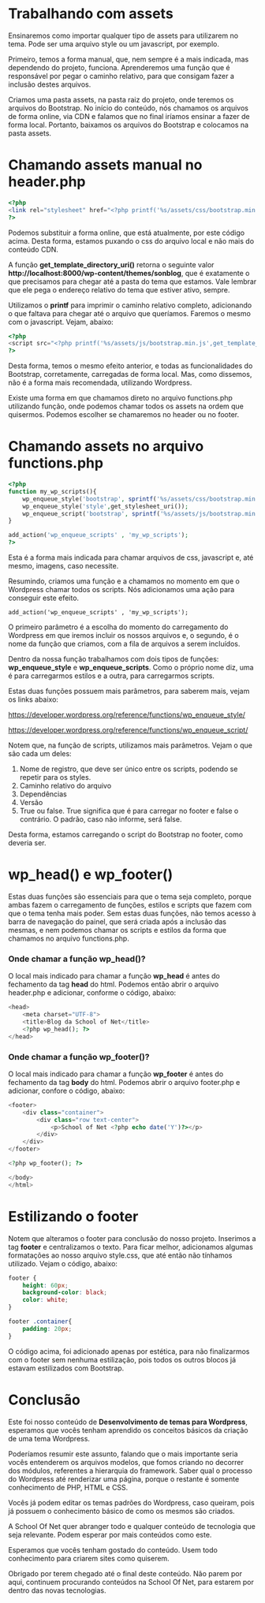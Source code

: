 # Trabalhando com assets

Ensinaremos como importar qualquer tipo de assets para utilizarem no tema. Pode ser uma arquivo style ou um javascript, por exemplo.

Primeiro, temos a forma manual, que, nem sempre é a mais indicada, mas dependendo do projeto, funciona. Aprenderemos uma função que é responsável por pegar o caminho relativo, para que consigam fazer a inclusão destes arquivos.

Criamos uma pasta assets, na pasta raiz do projeto, onde teremos os arquivos do Bootstrap. No início do conteúdo, nós chamamos os arquivos de forma online, via CDN e falamos que no final iríamos ensinar a fazer de forma local. Portanto, baixamos os arquivos do Bootstrap e colocamos na pasta assets.

# Chamando assets manual no header.php

```php
<?php
<link rel="stylesheet" href="<?php printf('%s/assets/css/bootstrap.min.css',get_template_directory_uri()); ?>">
?>
```

Podemos substituir a forma online, que está atualmente, por este código acima. Desta forma, estamos puxando o css do arquivo local e não mais do conteúdo CDN.

A função **get_template_directory_uri()** retorna o seguinte valor **http://localhost:8000/wp-content/themes/sonblog**, que é exatamente o que precisamos para chegar até a pasta do tema que estamos. Vale lembrar que ele pega o endereço relativo do tema que estiver ativo, sempre.

Utilizamos o **printf** para imprimir o caminho relativo completo, adicionando o que faltava para chegar até o arquivo que queríamos. Faremos o mesmo com o javascript. Vejam, abaixo:

```php
<?php
<script src="<?php printf('%s/assets/js/bootstrap.min.js',get_template_directory_uri()); ?>"></script>
?>
```

Desta forma, temos o mesmo efeito anterior, e todas as funcionalidades do Bootstrap, corretamente, carregadas de forma local. Mas, como dissemos, não é a forma mais recomendada, utilizando Wordpress.

Existe uma forma em que chamamos direto no arquivo functions.php utilizando função, onde podemos chamar todos os assets na ordem que quisermos. Podemos escolher se chamaremos no header ou no footer.

# Chamando assets no arquivo functions.php

```php
<?php
function my_wp_scripts(){
    wp_enqueue_style('bootstrap', sprintf('%s/assets/css/bootstrap.min.css',get_template_directory_uri()));
    wp_enqueue_style('style',get_stylesheet_uri());
    wp_enqueue_script('bootstrap', sprintf('%s/assets/js/bootstrap.min.js',get_template_directory_uri()),['jquery'],null,true);
}

add_action('wp_enqueue_scripts' , 'my_wp_scripts');
?>
```

Esta é a forma mais indicada para chamar arquivos de css, javascript e, até mesmo, imagens, caso necessite.

Resumindo, criamos uma função e a chamamos no momento em que o Wordpress chamar todos os scripts. Nós adicionamos uma ação para conseguir este efeito.

`add_action('wp_enqueue_scripts' , 'my_wp_scripts');`

O primeiro parâmetro é a escolha do momento do carregamento do Wordpress em que iremos incluir os nossos arquivos e, o segundo, é o nome da função que criamos, com a fila de arquivos a serem incluídos.

Dentro da nossa função trabalhamos com dois tipos de funções: **wp\_enqueue\_style** e **wp\_enqueue_scripts**. Como o próprio nome diz, uma é para carregarmos estilos e a outra, para carregarmos scripts.

Estas duas funções possuem mais parâmetros, para saberem mais, vejam os links abaixo:

<https://developer.wordpress.org/reference/functions/wp_enqueue_style/>

<https://developer.wordpress.org/reference/functions/wp_enqueue_script/>

Notem que, na função de scripts, utilizamos mais parâmetros. Vejam o que são cada um deles:

1. Nome de registro, que deve ser único entre os scripts, podendo se repetir para os styles.
2. Caminho relativo do arquivo
3. Dependências
4. Versão
5. True ou false. True significa que é para carregar no footer e false o contrário. O padrão, caso não informe, será false.

Desta forma, estamos carregando o script do Bootstrap no footer, como deveria ser.

# wp\_head() e wp_footer()

Estas duas funções são essenciais para que o tema seja completo, porque ambas fazem o carregamento de funções, estilos e scripts que fazem com que o tema tenha mais poder. Sem estas duas funções, não temos acesso à barra de navegação do painel, que será criada após a inclusão das mesmas, e nem podemos chamar os scripts e estilos da forma que chamamos no arquivo functions.php.

### Onde chamar a função wp\_head()?

O local mais indicado para chamar a função **wp_head** é antes do fechamento da tag **head** do html. Podemos então abrir o arquivo header.php e adicionar, conforme o código, abaixo:

```php
<head>
    <meta charset="UTF-8">
    <title>Blog da School of Net</title>
    <?php wp_head(); ?>
</head>
```

### Onde chamar a função wp_footer()?

O local mais indicado para chamar a função **wp_footer** é antes do fechamento da tag **body** do html. Podemos abrir o arquivo footer.php e adicionar, confore o código, abaixo:

```php
<footer>
    <div class="container">
        <div class="row text-center">
            <p>School of Net <?php echo date('Y')?></p>
        </div>
    </div>
</footer>

<?php wp_footer(); ?>

</body>
</html>
```

# Estilizando o footer

Notem que alteramos o footer para conclusão do nosso projeto. Inserimos a tag **footer** e centralizamos o texto. Para ficar melhor, adicionamos algumas formatações ao nosso arquivo style.css, que até então não tínhamos utilizado. Vejam o código, abaixo:

```css
footer {
    height: 60px;
    background-color: black;
    color: white;
}

footer .container{
    padding: 20px;
}
```

O código acima, foi adicionado apenas por estética, para não finalizarmos com o footer sem nenhuma estilização, pois todos os outros blocos já estavam estilizados com Bootstrap.

# Conclusão

Este foi nosso conteúdo de **Desenvolvimento de temas para Wordpress**, esperamos que vocês tenham aprendido os conceitos básicos da criação de uma tema Wordpress.

Poderíamos resumir este assunto, falando que o mais importante seria vocês entenderem os arquivos modelos, que fomos criando no decorrer dos módulos, referentes a hierarquia do framework. Saber qual o processo do Wordpress até renderizar uma página, porque o restante é somente conhecimento de PHP, HTML e CSS.

Vocês já podem editar os temas padrões do Wordpress, caso queiram, pois já possuem o conhecimento básico de como os mesmos são criados.

A School Of Net quer abranger todo e qualquer conteúdo de tecnologia que seja relevante. Podem esperar por mais conteúdos como este.

Esperamos que vocês tenham gostado do conteúdo. Usem todo conhecimento para criarem sites como quiserem.

Obrigado por terem chegado até o final deste conteúdo. Não parem por aqui, continuem procurando conteúdos na School Of Net, para estarem por dentro das novas tecnologias.